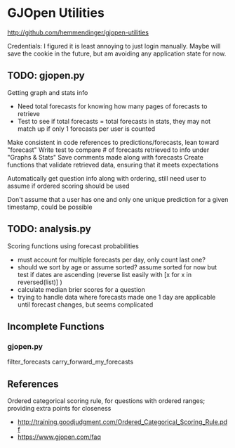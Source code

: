# GJOpen Utilities
http://github.com/hemmendinger/gjopen-utilities

Credentials: I figured it is least annoying to just login manually. 
Maybe will save the cookie in the future, but am avoiding any application state for now. 


## TODO: gjopen.py
Getting graph and stats info
- Need total forecasts for knowing how many pages of forecasts to retrieve 
- Test to see if total forecasts = total forecasts in stats, they may not match up if only 1 forecasts per user is counted

Make consistent in code references to predictions/forecasts, lean toward "forecast"
Write test to compare # of forecasts retrieved to info under "Graphs & Stats" 
Save comments made along with forecasts
Create functions that validate retrieved data, ensuring that it meets expectations

Automatically get question info along with ordering, still need user to assume if ordered scoring should be used

Don't assume that a user has one and only one unique prediction for a given timestamp, could be possible

## TODO: analysis.py
Scoring functions using forecast probabilities
- must account for multiple forecasts per day, only count last one?
- should we sort by age or assume sorted? assume sorted for now but test if dates are ascending
 (reverse list easily with [x for x in reversed(list)] )
- calculate median brier scores for a question
- trying to handle data where forecasts made one 1 day are applicable until forecast changes, but seems complicated

## Incomplete Functions
### gjopen.py
filter_forecasts
carry_forward_my_forecasts

## References
Ordered categorical scoring rule, for questions with ordered ranges; providing extra points for closeness
- http://training.goodjudgment.com/Ordered_Categorical_Scoring_Rule.pdf
- https://www.gjopen.com/faq


